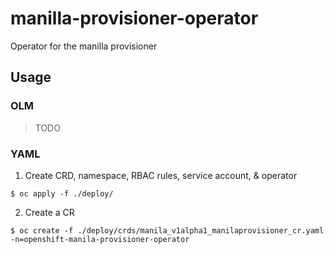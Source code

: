 # manilla-provisioner-operator
Operator for the manilla provisioner

## Usage

### OLM
> TODO

### YAML
1. Create CRD, namespace, RBAC rules, service account, & operator
```
$ oc apply -f ./deploy/
```
2. Create a CR
```
$ oc create -f ./deploy/crds/manila_v1alpha1_manilaprovisioner_cr.yaml -n=openshift-manila-provisioner-operator
```
